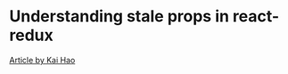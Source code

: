 # Understanding stale props in react-redux

[Article by Kai Hao](https://kaihao.dev/posts/Stale-props-and-zombie-children-in-Redux)
